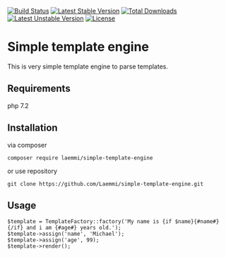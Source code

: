[![Build Status](https://travis-ci.org/Laemmi/simple-template-engine.svg?branch=master)](https://travis-ci.org/Laemmi/simple-template-engine)
[![Latest Stable Version](https://poser.pugx.org/laemmi/simple-template-engine/v/stable)](https://packagist.org/packages/laemmi/simple-template-engine)
[![Total Downloads](https://poser.pugx.org/laemmi/simple-template-engine/downloads)](https://packagist.org/packages/laemmi/simple-template-engine)
[![Latest Unstable Version](https://poser.pugx.org/laemmi/simple-template-engine/v/unstable)](https://packagist.org/packages/laemmi/simple-template-engine)
[![License](https://poser.pugx.org/laemmi/simple-template-engine/license)](https://packagist.org/packages/laemmi/simple-template-engine)

# Simple template engine
This is very simple template engine to parse templates.

## Requirements
php 7.2

## Installation

via composer

    composer require laemmi/simple-template-engine

or use repository

    git clone https://github.com/Laemmi/simple-template-engine.git
    
## Usage
    $template = TemplateFactory::factory('My name is {if $name}{#name#}{/if} and i am {#age#} years old.');
    $template->assign('name', 'Michael');
    $template->assign('age', 99);
    $template->render();
